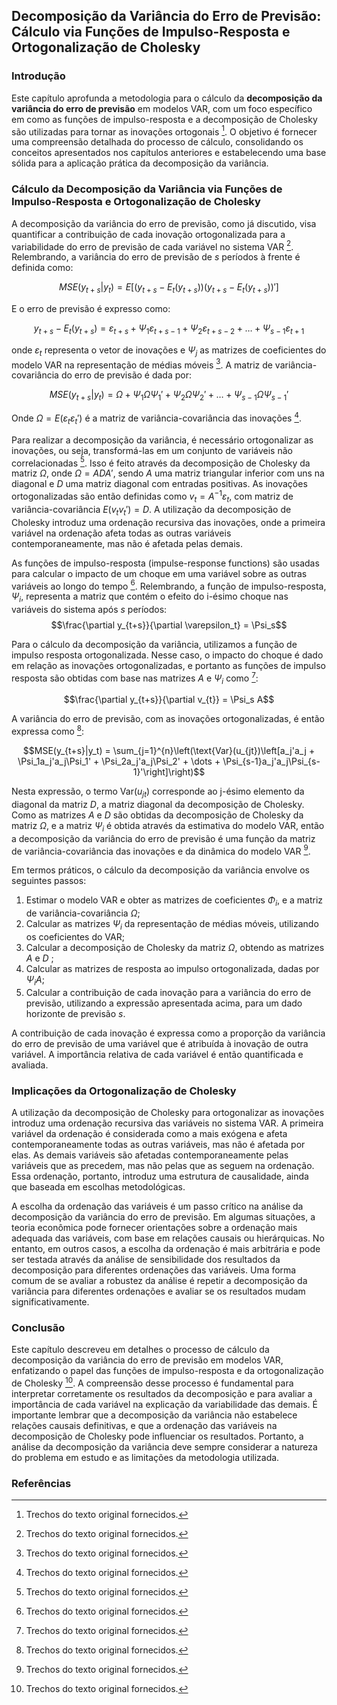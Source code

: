## Decomposição da Variância do Erro de Previsão: Cálculo via Funções de Impulso-Resposta e Ortogonalização de Cholesky

### Introdução

Este capítulo aprofunda a metodologia para o cálculo da **decomposição da variância do erro de previsão** em modelos VAR, com um foco específico em como as funções de impulso-resposta e a decomposição de Cholesky são utilizadas para tornar as inovações ortogonais [^1]. O objetivo é fornecer uma compreensão detalhada do processo de cálculo, consolidando os conceitos apresentados nos capítulos anteriores e estabelecendo uma base sólida para a aplicação prática da decomposição da variância.

### Cálculo da Decomposição da Variância via Funções de Impulso-Resposta e Ortogonalização de Cholesky

A decomposição da variância do erro de previsão, como já discutido, visa quantificar a contribuição de cada inovação ortogonalizada para a variabilidade do erro de previsão de cada variável no sistema VAR [^1]. Relembrando, a variância do erro de previsão de *s* períodos à frente é definida como:

$$MSE(y_{t+s}|y_t) = E[(y_{t+s} - E_t(y_{t+s}))(y_{t+s} - E_t(y_{t+s}))']$$

E o erro de previsão é expresso como:

$$y_{t+s} - E_t(y_{t+s}) = \varepsilon_{t+s} + \Psi_1\varepsilon_{t+s-1} + \Psi_2\varepsilon_{t+s-2} + \dots + \Psi_{s-1}\varepsilon_{t+1}$$

onde $\varepsilon_t$ representa o vetor de inovações e $\Psi_j$ as matrizes de coeficientes do modelo VAR na representação de médias móveis [^1]. A matriz de variância-covariância do erro de previsão é dada por:

$$MSE(y_{t+s}|y_t) = \Omega + \Psi_1\Omega\Psi_1' + \Psi_2\Omega\Psi_2' + \dots + \Psi_{s-1}\Omega\Psi_{s-1}'$$

Onde $\Omega = E(\varepsilon_t\varepsilon_t')$ é a matriz de variância-covariância das inovações [^1].

Para realizar a decomposição da variância, é necessário ortogonalizar as inovações, ou seja, transformá-las em um conjunto de variáveis não correlacionadas [^1]. Isso é feito através da decomposição de Cholesky da matriz $\Omega$, onde $\Omega = ADA'$, sendo $A$ uma matriz triangular inferior com uns na diagonal e $D$ uma matriz diagonal com entradas positivas. As inovações ortogonalizadas são então definidas como $v_t = A^{-1}\varepsilon_t$, com matriz de variância-covariância $E(v_t v_t') = D$. A utilização da decomposição de Cholesky introduz uma ordenação recursiva das inovações, onde a primeira variável na ordenação afeta todas as outras variáveis contemporaneamente, mas não é afetada pelas demais.

As funções de impulso-resposta (impulse-response functions) são usadas para calcular o impacto de um choque em uma variável sobre as outras variáveis ao longo do tempo [^1]. Relembrando, a função de impulso-resposta, $\Psi_i$, representa a matriz que contém o efeito do i-ésimo choque nas variáveis do sistema após *s* períodos:
$$\frac{\partial y_{t+s}}{\partial \varepsilon_t} = \Psi_s$$

Para o cálculo da decomposição da variância, utilizamos a função de impulso resposta ortogonalizada. Nesse caso, o impacto do choque é dado em relação as inovações ortogonalizadas, e portanto as funções de impulso resposta são obtidas com base nas matrizes $A$ e $\Psi_i$ como [^1]:

$$\frac{\partial y_{t+s}}{\partial v_{t}} =  \Psi_s A$$

A variância do erro de previsão, com as inovações ortogonalizadas, é então expressa como [^1]:

$$MSE(y_{t+s}|y_t) = \sum_{j=1}^{n}\left(\text{Var}(u_{jt})\left[a_j'a_j + \Psi_1a_j'a_j\Psi_1' + \Psi_2a_j'a_j\Psi_2' + \dots + \Psi_{s-1}a_j'a_j\Psi_{s-1}'\right]\right)$$

Nesta expressão, o termo $\text{Var}(u_{jt})$ corresponde ao j-ésimo elemento da diagonal da matriz $D$, a matriz diagonal da decomposição de Cholesky. Como as matrizes $A$ e $D$ são obtidas da decomposição de Cholesky da matriz $\Omega$, e a matriz $\Psi_i$ é obtida através da estimativa do modelo VAR, então a decomposição da variância do erro de previsão é uma função da matriz de variância-covariância das inovações e da dinâmica do modelo VAR [^1].

Em termos práticos, o cálculo da decomposição da variância envolve os seguintes passos:
1.  Estimar o modelo VAR e obter as matrizes de coeficientes $\Phi_i$, e a matriz de variância-covariância $\Omega$;
2. Calcular as matrizes $\Psi_i$ da representação de médias móveis, utilizando os coeficientes do VAR;
3. Calcular a decomposição de Cholesky da matriz $\Omega$, obtendo as matrizes $A$ e $D$ ;
4. Calcular as matrizes de resposta ao impulso ortogonalizada, dadas por $\Psi_iA$;
5. Calcular a contribuição de cada inovação para a variância do erro de previsão, utilizando a expressão apresentada acima, para um dado horizonte de previsão $s$.

A contribuição de cada inovação é expressa como a proporção da variância do erro de previsão de uma variável que é atribuída à inovação de outra variável. A importância relativa de cada variável é então quantificada e avaliada.

### Implicações da Ortogonalização de Cholesky
A utilização da decomposição de Cholesky para ortogonalizar as inovações introduz uma ordenação recursiva das variáveis no sistema VAR. A primeira variável da ordenação é considerada como a mais exógena e afeta contemporaneamente todas as outras variáveis, mas não é afetada por elas. As demais variáveis são afetadas contemporaneamente pelas variáveis que as precedem, mas não pelas que as seguem na ordenação. Essa ordenação, portanto, introduz uma estrutura de causalidade, ainda que baseada em escolhas metodológicas.

A escolha da ordenação das variáveis é um passo crítico na análise da decomposição da variância do erro de previsão. Em algumas situações, a teoria econômica pode fornecer orientações sobre a ordenação mais adequada das variáveis, com base em relações causais ou hierárquicas. No entanto, em outros casos, a escolha da ordenação é mais arbitrária e pode ser testada através da análise de sensibilidade dos resultados da decomposição para diferentes ordenações das variáveis. Uma forma comum de se avaliar a robustez da análise é repetir a decomposição da variância para diferentes ordenações e avaliar se os resultados mudam significativamente.

### Conclusão
Este capítulo descreveu em detalhes o processo de cálculo da decomposição da variância do erro de previsão em modelos VAR, enfatizando o papel das funções de impulso-resposta e da ortogonalização de Cholesky [^1]. A compreensão desse processo é fundamental para interpretar corretamente os resultados da decomposição e para avaliar a importância de cada variável na explicação da variabilidade das demais. É importante lembrar que a decomposição da variância não estabelece relações causais definitivas, e que a ordenação das variáveis na decomposição de Cholesky pode influenciar os resultados. Portanto, a análise da decomposição da variância deve sempre considerar a natureza do problema em estudo e as limitações da metodologia utilizada.

### Referências

[^1]: Trechos do texto original fornecidos.
<!-- END -->
